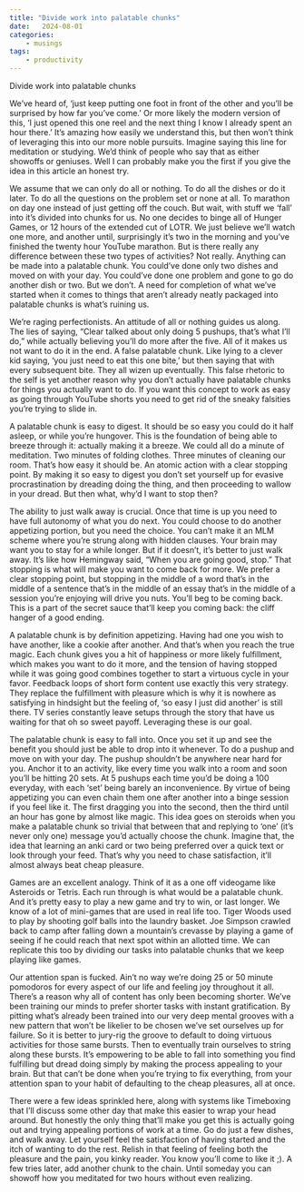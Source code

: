 ```yaml
---
title: "Divide work into palatable chunks"
date:   2024-08-01 
categories:
    - musings
tags:
    - productivity
---
```


Divide work into palatable chunks



We’ve heard of, ‘just keep putting one foot in front of the other and you’ll be surprised by how far you’ve come.’ Or more likely the modern version of this, ‘I just opened this one reel and the next thing I know I already spent an hour there.’ It’s amazing how easily we understand this, but then won’t think of leveraging this into our more noble pursuits. Imagine saying this line for meditation or studying. We’d think of people who say that as either showoffs or geniuses. Well I can probably make you the first if you give the idea in this article an honest try.


We assume that we can only do all or nothing. To do all the dishes or do it later. To do all the questions on the problem set or none at all. To marathon on day one instead of just getting off the couch. But wait, with stuff we ‘fall’ into it’s divided into chunks for us. No one decides to binge all of Hunger Games, or 12 hours of the extended cut of LOTR. We just believe we’ll watch one more, and another until, surprisingly it’s two in the morning and you’ve finished the twenty hour YouTube marathon. But is there really any difference between these two types of activities? Not really. Anything can be made into a palatable chunk. You could’ve done only two dishes and moved on with your day. You could’ve done one problem and gone to go do another dish or two. But we don’t. A need for completion of what we’ve started when it comes to things that aren’t already neatly packaged into palatable chunks is what’s ruining us. 


We’re raging perfectionists. An attitude of all or nothing guides us along. The lies of saying, “Clear talked about only doing 5 pushups, that’s what I’ll do,” while actually believing you’ll do more after the five. All of it makes us not want to do it in the end. A false palatable chunk. Like lying to a clever kid saying, ‘you just need to eat this one bite,’ but then saying that with every subsequent bite. They all wizen up eventually. This false rhetoric to the self is yet another reason why you don’t actually have palatable chunks for things you actually want to do. If you want this concept to work as easy as going through YouTube shorts you need to get rid of the sneaky falsities you’re trying to slide in.


A palatable chunk is easy to digest. It should be so easy you could do it half asleep, or while you’re hungover. This is the foundation of being able to breeze through it: actually making it a breeze. We could all do a minute of meditation. Two minutes of folding clothes. Three minutes of cleaning our room. That’s how easy it should be. An atomic action with a clear stopping point. By making it so easy to digest you don’t set yourself up for evasive procrastination by dreading doing the thing, and then proceeding to wallow in your dread. But then what, why’d I want to stop then?


The ability to just walk away is crucial. Once that time is up you need to have full autonomy of what you do next. You could choose to do another appetizing portion, but you need the choice. You can’t make it an MLM scheme where you’re strung along with hidden clauses. Your brain may want you to stay for a while longer. But if it doesn’t, it’s better to just walk away. It’s like how Hemingway said, “When you are going good, stop.” That stopping is what will make you want to come back for more. We prefer a clear stopping point, but stopping in the middle of a word that’s in the middle of a sentence that’s in the middle of an essay that’s in the middle of a session you’re enjoying will drive you nuts. You’ll beg to be coming back. This is a part of the secret sauce that’ll keep you coming back: the cliff hanger of a good ending. 


A palatable chunk is by definition appetizing. Having had one you wish to have another, like a cookie after another. And that’s when you reach the true magic. Each chunk gives you a hit of happiness or more likely fulfillment, which makes you want to do it more, and the tension of having stopped while it was going good combines together to start a virtuous cycle in your favor. Feedback loops of short form content use exactly this very strategy. They replace the fulfillment with pleasure which is why it is nowhere as satisfying in hindsight but the feeling of, ‘so easy I just did another’ is still there. TV series constantly leave setups through the story that have us waiting for that oh so sweet payoff. Leveraging these is our goal. 


The palatable chunk is easy to fall into. Once you set it up and see the benefit you should just be able to drop into it whenever. To do a pushup and move on with your day. The pushup shouldn’t be anywhere near hard for you. Anchor it to an activity, like every time you walk into a room and soon you’ll be hitting 20 sets. At 5 pushups each time you’d be doing a 100 everyday, with each ‘set’ being barely an inconvenience. By virtue of being appetizing you can even chain them one after another into a binge session if you feel like it. The first dragging you into the second, then the third until an hour has gone by almost like magic. This idea goes on steroids when you make a palatable chunk so trivial that between that and replying to ‘one’ (it’s never only one) message you’d actually choose the chunk. Imagine that, the idea that learning an anki card or two being preferred over a quick text or look through your feed. That’s why you need to chase satisfaction, it’ll almost always beat cheap pleasure.


Games are an excellent analogy. Think of it as a one off videogame like Asteroids or Tetris. Each run through is what would be a palatable chunk. And it’s pretty easy to play a new game and try to win, or last longer. We know of a lot of mini-games that are used in real life too. Tiger Woods used to play by shooting golf balls into the laundry basket. Joe Simpson crawled back to camp after falling down a mountain’s crevasse by playing a game of seeing if he could reach that next spot within an allotted time. We can replicate this too by dividing our tasks into palatable chunks that we keep playing like games. 


Our attention span is fucked. Ain’t no way we’re doing 25 or 50 minute pomodoros for every aspect of our life and feeling joy throughout it all. There’s a reason why all of content has only been becoming shorter. We’ve been training our minds to prefer shorter tasks with instant gratification. By pitting what’s already been trained into our very deep mental grooves with a new pattern that won’t be likelier to be chosen we’ve set ourselves up for failure. So it is better to jury-rig the groove to default to doing virtuous activities for those same bursts. Then to eventually train ourselves to string along these bursts. It’s empowering to be able to fall into something you find fulfilling but dread doing simply by making the process appealing to your brain. But that can’t be done when you’re trying to fix everything, from your attention span to your habit of defaulting to the cheap pleasures, all at once. 


There were a few ideas sprinkled here, along with systems like Timeboxing that I’ll discuss some other day that make this easier to wrap your head around. But honestly the only thing that’ll make you get this is actually going out and trying appealing portions of work at a time. Go do just a few dishes, and walk away. Let yourself feel the satisfaction of having started and the itch of wanting to do the rest. Relish in that feeling of feeling both the pleasure and the pain, you kinky reader. You know you’ll come to like it ;). A few tries later, add another chunk to the chain. Until someday you can showoff how you meditated for two hours without even realizing. 
